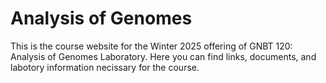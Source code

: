 # Analysis of Genomes
This is the course website for the Winter 2025 offering of GNBT 120: Analysis of Genomes Laboratory. Here you can find links, documents, and labotory information necissary for the course.
